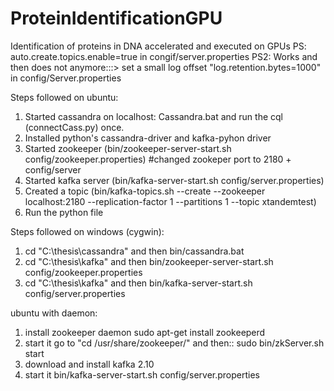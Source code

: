 # ProteinIdentificationGPU
Identification of proteins in DNA accelerated and executed on GPUs
PS: auto.create.topics.enable=true in congif/server.properties
PS2: Works and then does not anymore:::> set a small log offset "log.retention.bytes=1000" in config/Server.properties

Steps followed on ubuntu:
1. Started cassandra on localhost: Cassandra.bat and run the cql (connectCass.py) once.
2. Installed python's cassandra-driver and kafka-pyhon driver
3. Started zookeeper (bin/zookeeper-server-start.sh config/zookeeper.properties) #changed zookeper port to 2180 + config/server
4. Started kafka server (bin/kafka-server-start.sh config/server.properties)
5. Created a topic (bin/kafka-topics.sh --create --zookeeper localhost:2180 --replication-factor 1 --partitions 1 --topic xtandemtest)
6. Run the python file


Steps followed on windows (cygwin):
1. cd "C:\thesis\cassandra"  and then bin/cassandra.bat
2. cd "C:\thesis\kafka"      and then bin/zookeeper-server-start.sh config/zookeeper.properties
3. cd "C:\thesis\kafka"      and then bin/kafka-server-start.sh config/server.properties

ubuntu with daemon:
1. install zookeeper daemon               sudo apt-get install zookeeperd
2. start it                               go to "cd /usr/share/zookeeper/" and then:: sudo bin/zkServer.sh start
3. download and install kafka 2.10
4. start it                               bin/kafka-server-start.sh config/server.properties


